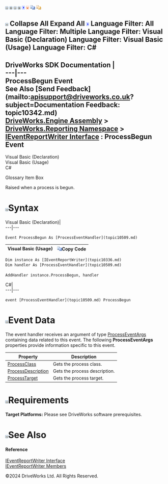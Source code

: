 ![](dotnetimages/collapse.gif) ![](dotnetimages/expand.gif) ![](dotnetimages/collapse.gif) ![](dotnetimages/expand.gif) ![](dotnetimages/drpdown.gif) ![](dotnetimages/drpdown_orange.gif) ![](dotnetimages/copycode.gif) ![](dotnetimages/copycodeHighlight.gif)

![](dotnetimages/collapse.gif) Collapse All Expand All ![](dotnetimages/drpdown.gif) Language Filter: All  Language Filter: Multiple  Language Filter: Visual Basic (Declaration) Language Filter: Visual Basic (Usage) Language Filter: C#  
---  
DriveWorks SDK Documentation  |   
---|---  
ProcessBegun Event   
See Also [Send Feedback](mailto:apisupport@driveworks.co.uk?subject=Documentation Feedback: topic10342.md)  
[DriveWorks.Engine Assembly](topic2156.md) > [DriveWorks.Reporting Namespace](topic10334.md) > [IEventReportWriter Interface](topic10336.md) : ProcessBegun Event  
---  
  
Visual Basic (Declaration)    
Visual Basic (Usage)    
C# 

Glossary Item Box

Raised when a process is begun. 

# ![](dotnetimages/collapse.gif)Syntax

Visual Basic (Declaration)|   
---|---  
      
    
    Event ProcessBegun As [ProcessEventHandler](topic10509.md)  
  
Visual Basic (Usage)| ![](dotnetimages/copycode.gif)Copy Code  
---|---  
      
    
    Dim instance As [IEventReportWriter](topic10336.md)
    Dim handler As [ProcessEventHandler](topic10509.md)
     
    AddHandler instance.ProcessBegun, handler  
  
C#|   
---|---  
      
    
    event [ProcessEventHandler](topic10509.md) ProcessBegun  
  
# ![](dotnetimages/collapse.gif)Event Data

The event handler receives an argument of type [ProcessEventArgs](topic10424.md) containing data related to this event. The following **ProcessEventArgs** properties provide information specific to this event.

Property| Description  
---|---  
[ProcessClass](topic10431.md)| Gets the process class.   
[ProcessDescription](topic10432.md)| Gets the process description.   
[ProcessTarget](topic10433.md)| Gets the process target.   
  
# ![](dotnetimages/collapse.gif)Requirements

**Target Platforms:** Please see DriveWorks software prerequisites.

# ![](dotnetimages/collapse.gif)See Also

#### Reference

[IEventReportWriter Interface](topic10336.md)   
[IEventReportWriter Members](topic10337.md)

©2024 DriveWorks Ltd. All Rights Reserved.
